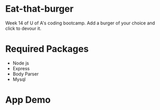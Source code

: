 # Eat-that-burger

Week 14 of  U of A's coding bootcamp. Add a burger of your choice and click to devour it.

# Required Packages
* Node js
* Express
* Body Parser
* Mysql

# App Demo

